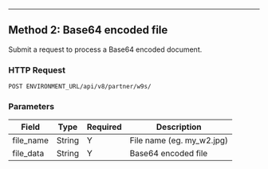 ---
## Method 2: Base64 encoded file
Submit a request to process a Base64 encoded document.

### HTTP Request
`POST ENVIRONMENT_URL/api/v8/partner/w9s/`

### Parameters
| Field     | Type   | Required | Description                  |
|-----------|--------|----------|------------------------------|
| file_name | String | Y        | 			File name (eg. my_w2.jpg) |
| file_data | String | Y        | 				Base64 encoded file      |



